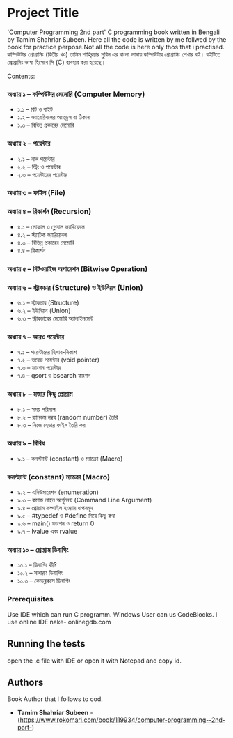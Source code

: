 
# Project Title
'Computer Programming 2nd part'
C programming book written in Bengali by Tamim Shahriar Subeen.
Here all the code is written by me follwed by the book for practice perpose.Not all the code is here only thos that i practised.
কম্পিউটার প্রোগ্রামিং (দ্বিতীয় খণ্ড)
তামিম শাহ‍্‍রিয়ার সুবিন এর বাংলা ভাষায় কম্পিউটার প্রোগ্রামিং শেখার বই। বইটিতে প্রোগ্রামিং ভাষা হিসেবে সি (C) ব্যবহার করা হয়েছে।

Contents:

### অধ্যায় ১ – কম্পিউটার মেমোরি (Computer Memory) 
* ১.১ – বিট ও বাইট
* ১.২ – ভ্যারেয়িবলের অ্যাড্রেস বা ঠিকানা 
* ১.৩ – বিভিন্ন প্রকারের মেমোরি 
### অধ্যায় ২ – পয়েন্টার 
* ২.১ – নাল পয়েন্টার 
* ২.২ – স্ট্রিং ও পয়েন্টার 
* ২.৩ – পয়েন্টারের পয়েন্টার 
### অধ্যায় ৩ – ফাইল (File) 
### অধ্যায় ৪ – রিকার্শন (Recursion) 
* ৪.১ – লোকাল ও গ্লোবাল ভ্যারিয়েবল 
* ৪.২ – স্ট্যাটিক ভ্যারিয়েবল 
* ৪.৩ – বিভিন্ন প্রকারের মেমোরি 
* ৪.৪ – রিকার্শন 
### অধ্যায় ৫ – বিটওয়াইজ অপারেশন (Bitwise Operation) 
### অধ্যায় ৬ – স্ট্রাকচার (Structure) ও ইউনিয়ন (Union) 
* ৬.১ – স্ট্রাকচার (Structure) 
* ৬.২ – ইউনিয়ন (Union) 
* ৬.৩ – স্ট্রাকচারের মেমোরি অ্যালাইনমেন্ট 
### অধ্যায় ৭ – আরও পয়েন্টার 
* ৭.১ – পয়েন্টারের হিসাব-নিকাশ 
* ৭.২ – ভয়েড পয়েন্টার (void pointer) 
* ৭.৩ – ফাংশন পয়েন্টার 
* ৭.৪ – qsort ও bsearch ফাংশন 
### অধ্যায় ৮ – মজার কিছু প্রোগ্রাম 
* ৮.১ – সময় পরিমাপ 
* ৮.২ – র‍্যানডম নম্বর (random number) তৈরি 
* ৮.৩ – নিজে হেডার ফাইল তৈরি করা 
### অধ্যায় ৯ – বিবিধ 
* ৯.১ – কনস্ট্যান্ট (constant) ও ম্যাক্রো (Macro) 
### কনস্ট্যান্ট (constant) ম্যাক্রো (Macro)
* ৯.২ – এনিউমারেশন (enumeration) 
* ৯.৩ – কমান্ড লাইন আর্গুমেন্ট (Command Line Argument) 
* ৯.৪ – প্রোগ্রাম কম্পাইল হওয়ার ধাপসমূহ 
* ৯.৫ – #typedef ও #define নিয়ে কিছু কথা 
* ৯.৬ – main() ফাংশন ও return 0 
* ৯.৭ – lvalue এবং rvalue 
### অধ্যায় ১০ – প্রোগ্রাম ডিবাগিং 
* ১০.১ – ডিবাগিং কী? 
* ১০.২ – সাধারণ ডিবাগিং 
* ১০.৩ – কোডব্লকসে ডিবাগিং 

### Prerequisites

Use IDE which can run C programm.
Windows User can us CodeBlocks.
I use online IDE nake- onlinegdb.com



## Running the tests

open the .c file with IDE or open it with Notepad and copy id.

## Authors
Book Author that I follows to cod.
* **Tamim Shahriar Subeen** - (https://www.rokomari.com/book/119934/computer-programming--2nd-part-)
